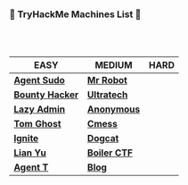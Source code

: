 ### 🌟 TryHackMe Machines List 🌟
<br/>
<br/>

EASY | MEDIUM | HARD
--- | --- | ---
[**Agent Sudo**](https://github.com/bhaveshharmalkar/CTF-Writeups/blob/main/TryHackMe/Easy/Agent%20Sudo.pdf) | [**Mr Robot**](https://github.com/bhaveshharmalkar/CTF-Writeups/blob/main/TryHackMe/Medium/Mr%20robot.pdf) |
[**Bounty Hacker**](https://github.com/bhaveshharmalkar/CTF-Writeups/blob/main/TryHackMe/Easy/Bounty%20Hacker.pdf)| [**Ultratech**](https://github.com/bhaveshharmalkar/CTF-Writeups/blob/main/TryHackMe/Medium/Ultratech.pdf) |
[**Lazy Admin**](https://github.com/bhaveshharmalkar/CTF-Writeups/blob/main/TryHackMe/Easy/Lazy%20Admin.pdf)| [**Anonymous**](https://github.com/bhaveshharmalkar/CTF-Writeups/blob/main/TryHackMe/Medium/Anonymous.pdf) |
[**Tom Ghost**](https://github.com/bhaveshharmalkar/CTF-Writeups/blob/main/TryHackMe/Easy/Tom%20Ghost.pdf)| [**Cmess**](https://github.com/bhaveshharmalkar/CTF-Writeups/blob/main/TryHackMe/Medium/Cmess.pdf) |
[**Ignite**](https://github.com/bhaveshharmalkar/CTF-Writeups/blob/main/TryHackMe/Easy/Ignite.pdf)| [**Dogcat**](https://github.com/bhaveshharmalkar/CTF-Writeups/blob/main/TryHackMe/Medium/Dogcat.pdf) |
[**Lian Yu**](https://github.com/bhaveshharmalkar/CTF-Writeups/blob/main/TryHackMe/Easy/Lian%20Yu.pdf)| [**Boiler CTF**](https://github.com/bhaveshharmalkar/CTF-Writeups/blob/main/TryHackMe/Medium/Boiler%20CTF.pdf) |
[**Agent T**](https://github.com/bhaveshharmalkar/CTF-Writeups/blob/main/TryHackMe/Easy/Agent%20T.pdf) | [**Blog**](https://github.com/bhaveshharmalkar/CTF-Writeups/blob/main/TryHackMe/Medium/Blog.pdf) | 
